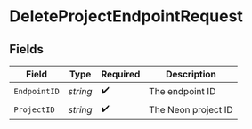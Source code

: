 # DeleteProjectEndpointRequest


## Fields

| Field               | Type                | Required            | Description         |
| ------------------- | ------------------- | ------------------- | ------------------- |
| `EndpointID`        | *string*            | :heavy_check_mark:  | The endpoint ID     |
| `ProjectID`         | *string*            | :heavy_check_mark:  | The Neon project ID |